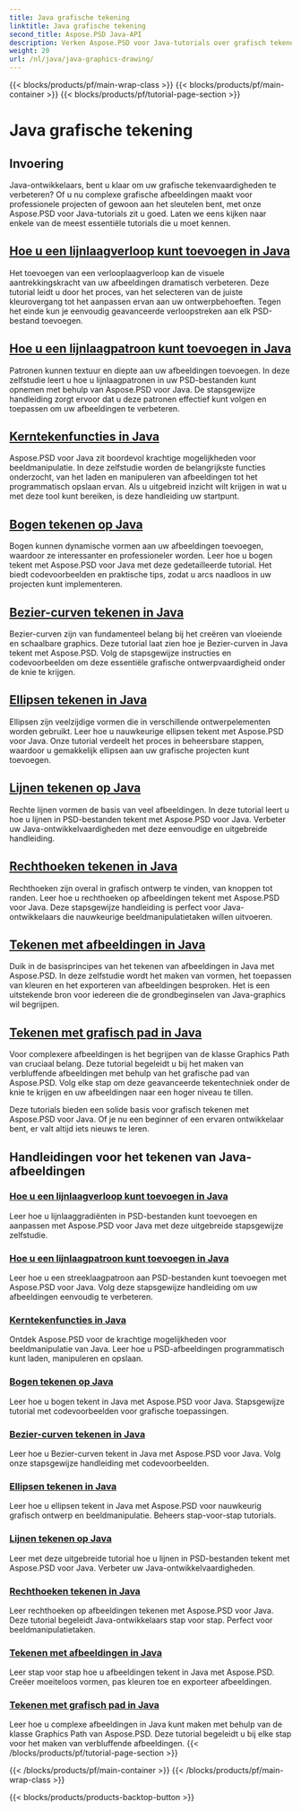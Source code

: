```yaml
---
title: Java grafische tekening
linktitle: Java grafische tekening
second_title: Aspose.PSD Java-API
description: Verken Aspose.PSD voor Java-tutorials over grafisch tekenen. Leer streken toevoegen, vormen tekenen en PSD-bestanden manipuleren met stapsgewijze handleidingen.
weight: 20
url: /nl/java/java-graphics-drawing/
---
```


{{< blocks/products/pf/main-wrap-class >}}
{{< blocks/products/pf/main-container >}}
{{< blocks/products/pf/tutorial-page-section >}}

# Java grafische tekening


## Invoering

Java-ontwikkelaars, bent u klaar om uw grafische tekenvaardigheden te verbeteren? Of u nu complexe grafische afbeeldingen maakt voor professionele projecten of gewoon aan het sleutelen bent, met onze Aspose.PSD voor Java-tutorials zit u goed. Laten we eens kijken naar enkele van de meest essentiële tutorials die u moet kennen.

## [Hoe u een lijnlaagverloop kunt toevoegen in Java](./add-stroke-layer-gradient/)

Het toevoegen van een verlooplaagverloop kan de visuele aantrekkingskracht van uw afbeeldingen dramatisch verbeteren. Deze tutorial leidt u door het proces, van het selecteren van de juiste kleurovergang tot het aanpassen ervan aan uw ontwerpbehoeften. Tegen het einde kun je eenvoudig geavanceerde verloopstreken aan elk PSD-bestand toevoegen.

## [Hoe u een lijnlaagpatroon kunt toevoegen in Java](./add-stroke-layer-pattern/)

Patronen kunnen textuur en diepte aan uw afbeeldingen toevoegen. In deze zelfstudie leert u hoe u lijnlaagpatronen in uw PSD-bestanden kunt opnemen met behulp van Aspose.PSD voor Java. De stapsgewijze handleiding zorgt ervoor dat u deze patronen effectief kunt volgen en toepassen om uw afbeeldingen te verbeteren.

## [Kerntekenfuncties in Java](./core-drawing-features/)

Aspose.PSD voor Java zit boordevol krachtige mogelijkheden voor beeldmanipulatie. In deze zelfstudie worden de belangrijkste functies onderzocht, van het laden en manipuleren van afbeeldingen tot het programmatisch opslaan ervan. Als u uitgebreid inzicht wilt krijgen in wat u met deze tool kunt bereiken, is deze handleiding uw startpunt.

## [Bogen tekenen op Java](./drawing-arcs/)

Bogen kunnen dynamische vormen aan uw afbeeldingen toevoegen, waardoor ze interessanter en professioneler worden. Leer hoe u bogen tekent met Aspose.PSD voor Java met deze gedetailleerde tutorial. Het biedt codevoorbeelden en praktische tips, zodat u arcs naadloos in uw projecten kunt implementeren.

## [Bezier-curven tekenen in Java](./drawing-bezier-curves/)

Bezier-curven zijn van fundamenteel belang bij het creëren van vloeiende en schaalbare graphics. Deze tutorial laat zien hoe je Bezier-curven in Java tekent met Aspose.PSD. Volg de stapsgewijze instructies en codevoorbeelden om deze essentiële grafische ontwerpvaardigheid onder de knie te krijgen.

## [Ellipsen tekenen in Java](./drawing-ellipses/)

Ellipsen zijn veelzijdige vormen die in verschillende ontwerpelementen worden gebruikt. Leer hoe u nauwkeurige ellipsen tekent met Aspose.PSD voor Java. Onze tutorial verdeelt het proces in beheersbare stappen, waardoor u gemakkelijk ellipsen aan uw grafische projecten kunt toevoegen.

## [Lijnen tekenen op Java](./drawing-lines/)

Rechte lijnen vormen de basis van veel afbeeldingen. In deze tutorial leert u hoe u lijnen in PSD-bestanden tekent met Aspose.PSD voor Java. Verbeter uw Java-ontwikkelvaardigheden met deze eenvoudige en uitgebreide handleiding.

## [Rechthoeken tekenen in Java](./drawing-rectangles/)

Rechthoeken zijn overal in grafisch ontwerp te vinden, van knoppen tot randen. Leer hoe u rechthoeken op afbeeldingen tekent met Aspose.PSD voor Java. Deze stapsgewijze handleiding is perfect voor Java-ontwikkelaars die nauwkeurige beeldmanipulatietaken willen uitvoeren.

## [Tekenen met afbeeldingen in Java](./drawing-using-graphics/)

Duik in de basisprincipes van het tekenen van afbeeldingen in Java met Aspose.PSD. In deze zelfstudie wordt het maken van vormen, het toepassen van kleuren en het exporteren van afbeeldingen besproken. Het is een uitstekende bron voor iedereen die de grondbeginselen van Java-graphics wil begrijpen.

## [Tekenen met grafisch pad in Java](./drawing-using-graphics-path/)

Voor complexere afbeeldingen is het begrijpen van de klasse Graphics Path van cruciaal belang. Deze tutorial begeleidt u bij het maken van verbluffende afbeeldingen met behulp van het grafische pad van Aspose.PSD. Volg elke stap om deze geavanceerde tekentechniek onder de knie te krijgen en uw afbeeldingen naar een hoger niveau te tillen.

Deze tutorials bieden een solide basis voor grafisch tekenen met Aspose.PSD voor Java. Of je nu een beginner of een ervaren ontwikkelaar bent, er valt altijd iets nieuws te leren.

## Handleidingen voor het tekenen van Java-afbeeldingen
### [Hoe u een lijnlaagverloop kunt toevoegen in Java](./add-stroke-layer-gradient/)
Leer hoe u lijnlaaggradiënten in PSD-bestanden kunt toevoegen en aanpassen met Aspose.PSD voor Java met deze uitgebreide stapsgewijze zelfstudie.
### [Hoe u een lijnlaagpatroon kunt toevoegen in Java](./add-stroke-layer-pattern/)
Leer hoe u een streeklaagpatroon aan PSD-bestanden kunt toevoegen met Aspose.PSD voor Java. Volg deze stapsgewijze handleiding om uw afbeeldingen eenvoudig te verbeteren.
### [Kerntekenfuncties in Java](./core-drawing-features/)
Ontdek Aspose.PSD voor de krachtige mogelijkheden voor beeldmanipulatie van Java. Leer hoe u PSD-afbeeldingen programmatisch kunt laden, manipuleren en opslaan.
### [Bogen tekenen op Java](./drawing-arcs/)
Leer hoe u bogen tekent in Java met Aspose.PSD voor Java. Stapsgewijze tutorial met codevoorbeelden voor grafische toepassingen.
### [Bezier-curven tekenen in Java](./drawing-bezier-curves/)
Leer hoe u Bezier-curven tekent in Java met Aspose.PSD voor Java. Volg onze stapsgewijze handleiding met codevoorbeelden.
### [Ellipsen tekenen in Java](./drawing-ellipses/)
Leer hoe u ellipsen tekent in Java met Aspose.PSD voor nauwkeurig grafisch ontwerp en beeldmanipulatie. Beheers stap-voor-stap tutorials.
### [Lijnen tekenen op Java](./drawing-lines/)
Leer met deze uitgebreide tutorial hoe u lijnen in PSD-bestanden tekent met Aspose.PSD voor Java. Verbeter uw Java-ontwikkelvaardigheden.
### [Rechthoeken tekenen in Java](./drawing-rectangles/)
Leer rechthoeken op afbeeldingen tekenen met Aspose.PSD voor Java. Deze tutorial begeleidt Java-ontwikkelaars stap voor stap. Perfect voor beeldmanipulatietaken.
### [Tekenen met afbeeldingen in Java](./drawing-using-graphics/)
Leer stap voor stap hoe u afbeeldingen tekent in Java met Aspose.PSD. Creëer moeiteloos vormen, pas kleuren toe en exporteer afbeeldingen.
### [Tekenen met grafisch pad in Java](./drawing-using-graphics-path/)
Leer hoe u complexe afbeeldingen in Java kunt maken met behulp van de klasse Graphics Path van Aspose.PSD. Deze tutorial begeleidt u bij elke stap voor het maken van verbluffende afbeeldingen.
{{< /blocks/products/pf/tutorial-page-section >}}

{{< /blocks/products/pf/main-container >}}
{{< /blocks/products/pf/main-wrap-class >}}

{{< blocks/products/products-backtop-button >}}
